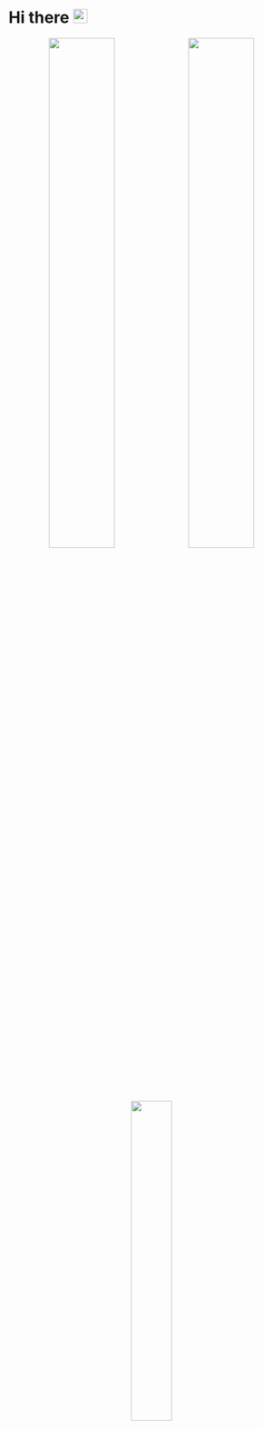 # Hi there <img src="https://media.giphy.com/media/hvRJCLFzcasrR4ia7z/giphy.gif" width="25px">

<p align="center">
  <img width="48%" src="https://github-readme-stats.vercel.app/api?username=krisnadwia&show_icons=true" />
  <img width="48%" src="https://github-readme-streak-stats.herokuapp.com/?user=krisnadwia" />
  <img width="38%" src="https://github-readme-stats.vercel.app/api/top-langs/?username=krisnadwia&langs_count=100)" />
</p>
